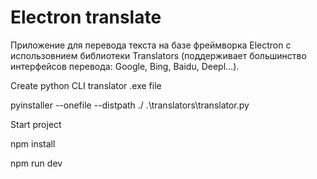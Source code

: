 # Electron translate

Приложение для перевода текста на базе фреймворка Electron с использовнием библиотеки Translators (поддерживает большинство интерфейсов перевода: Google, Bing, Baidu, Deepl...).

Create python CLI translator .exe file

pyinstaller --onefile --distpath ./ .\translators\translator.py

Start project

npm install

npm run dev
